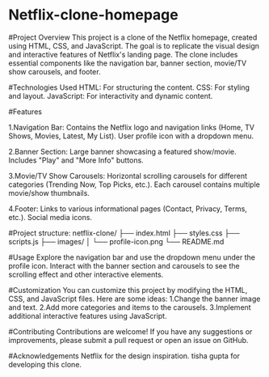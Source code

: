 # Netflix-clone-homepage

#Project Overview
This project is a clone of the Netflix homepage, created using HTML, CSS, and JavaScript. The goal is to replicate the visual design and interactive features of Netflix's landing page. The clone includes essential components like the navigation bar, banner section, movie/TV show carousels, and footer.

#Technologies Used
HTML: For structuring the content.
CSS: For styling and layout.
JavaScript: For interactivity and dynamic content.

#Features

1.Navigation Bar:
Contains the Netflix logo and navigation links (Home, TV Shows, Movies, Latest, My List).
User profile icon with a dropdown menu.

2.Banner Section:
Large banner showcasing a featured show/movie.
Includes "Play" and "More Info" buttons.

3.Movie/TV Show Carousels:
Horizontal scrolling carousels for different categories (Trending Now, Top Picks, etc.).
Each carousel contains multiple movie/show thumbnails.

4.Footer:
Links to various informational pages (Contact, Privacy, Terms, etc.).
Social media icons.

#Project structure: 
netflix-clone/
├── index.html
├── styles.css
├── scripts.js
├── images/
│   └── profile-icon.png
└── README.md


#Usage
Explore the navigation bar and use the dropdown menu under the profile icon.
Interact with the banner section and carousels to see the scrolling effect and other interactive elements.

#Customization
You can customize this project by modifying the HTML, CSS, and JavaScript files. Here are some ideas:
1.Change the banner image and text.
2.Add more categories and items to the carousels.
3.Implement additional interactive features using JavaScript.

#Contributing
Contributions are welcome! If you have any suggestions or improvements, please submit a pull request or open an issue on GitHub.


#Acknowledgements
Netflix for the design inspiration.
tisha gupta for developing this clone.
